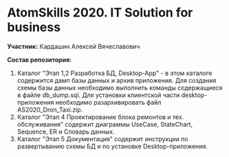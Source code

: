 # AtomSkills 2020. IT Solution for business

**Участник:** Кардашин Алексей Вячеславович

**Состав репозитория:**

1. Каталог "Этап 1,2 Разработка БД, Desktop-App" - в этом каталоге содержится дамп базы данных и архив приложения.
    Для создания схемы базы данных необходимо выполнить команды содержащиеся в файле db_dump.sql.
    Для установки клиентской части desktop-приложения необходимо разархивировать файл AS2020_Dron_Taxi.zip.
2. Каталог "Этап 4 Проектирование блока ремонтов и тех. обслуживания" содержит диаграммы UseCase, StateChart, Sequence, ER и Словарь данных.
3. Каталог "Этап 5 Документация" содержит инструкции по развертыванию схемы БД и по установке Desktop-приложения.
